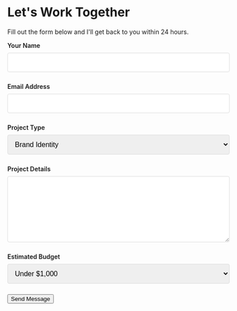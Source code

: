 # Let's Work Together

Fill out the form below and I'll get back to you within 24 hours.

<form name="contact" method="POST" netlify-honeypot="bot-field" data-netlify="true">
  <input type="hidden" name="form-name" value="contact">
  <p class="hidden">
    <label>Don't fill this out if you're human: <input name="bot-field"></label>
  </p>
  
  <div class="form-group">
    <label for="name">Your Name</label>
    <input type="text" id="name" name="name" required>
  </div>
  
  <div class="form-group">
    <label for="email">Email Address</label>
    <input type="email" id="email" name="email" required>
  </div>
  
  <div class="form-group">
    <label for="project">Project Type</label>
    <select id="project" name="project">
      <option value="branding">Brand Identity</option>
      <option value="packaging">Packaging Design</option>
      <option value="print">Print Design</option>
      <option value="web">Web Design</option>
      <option value="other">Other</option>
    </select>
  </div>
  
  <div class="form-group">
    <label for="message">Project Details</label>
    <textarea id="message" name="message" rows="5" required></textarea>
  </div>
  
  <div class="form-group">
    <label for="budget">Estimated Budget</label>
    <select id="budget" name="budget">
      <option value="under-1k">Under $1,000</option>
      <option value="1k-3k">$1,000 - $3,000</option>
      <option value="3k-5k">$3,000 - $5,000</option>
      <option value="5k-plus">$5,000+</option>
    </select>
  </div>
  
  <button type="submit" class="md-button md-button--primary">Send Message</button>
</form>

<style>
  .form-group {
    margin-bottom: 1.5rem;
  }
  
  label {
    display: block;
    margin-bottom: 0.5rem;
    font-weight: 600;
  }
  
  input, select, textarea {
    width: 100%;
    padding: 0.75rem;
    border: 1px solid #ddd;
    border-radius: 4px;
    font-size: 1rem;
  }
  
  textarea {
    min-height: 150px;
  }
  
  .hidden {
    position: absolute;
    left: -9999px;
  }
</style>